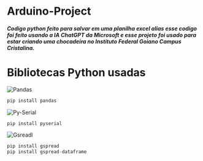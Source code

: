 # Arduino-Project
##### Codigo python feito para salvar em uma planilha excel alias esse codigo foi feito usando a IA __ChatGPT__ da __Microsoft__ e esse projeto foi usado para estar criando uma chocadeira no __Instituto Federal Goiano Campus Cristalina__.

# Bibliotecas Python usadas

![Pandas](https://warehouse-camo.ingress.cmh1.psfhosted.org/705545a847e60d6d4478c76a8146b9000e339c1c/68747470733a2f2f70616e6461732e7079646174612e6f72672f7374617469632f696d672f70616e6461732e737667)
```python
pip install pandas
```
![Py-Serial](https://pythonhosted.org/pyserial/_static/pyserial.png)
```python
pip install pyserial
```
![Gsreadl](https://static.wixstatic.com/media/bf66ac_5c19803b02694f3c9da2ec73351535ab~mv2.png/v1/fit/w_940%2Ch_788%2Cal_c%2Cq_80,enc_auto/file.jpg)
```python
pip install gspread
pip install gspread-dataframe
```
